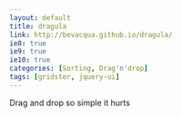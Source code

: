 ```yaml
---
layout: default
title: dragula
link: http://bevacqua.github.io/dragula/
ie8: true
ie9: true
ie10: true
categories: [Sorting, Drag'n'drop]
tags: [gridster, jquery-ui]
---
```

Drag and drop so simple it hurts
